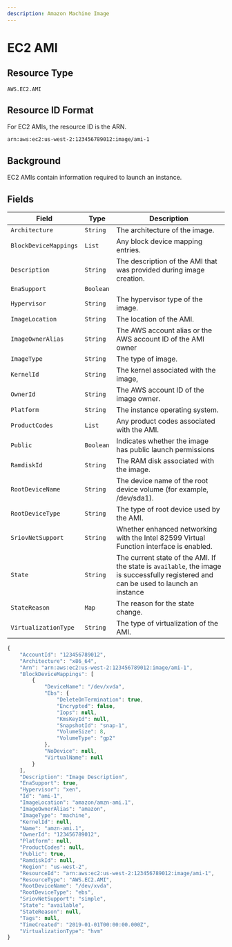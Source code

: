 ```yaml
---
description: Amazon Machine Image
---
```


# EC2 AMI

## Resource Type

`AWS.EC2.AMI`

## Resource ID Format

For EC2 AMIs, the resource ID is the ARN.

`arn:aws:ec2:us-west-2:123456789012:image/ami-1`

## Background

EC2 AMIs contain information required to launch an instance.

## Fields

| Field                 | Type      | Description                                                                                                                           |
| --------------------- | --------- | ------------------------------------------------------------------------------------------------------------------------------------- |
| `Architecture`        | `String`  | The architecture of the image.                                                                                                        |
| `BlockDeviceMappings` | `List`    | Any block device mapping entries.                                                                                                     |
| `Description`         | `String`  | The description of the AMI that was provided during image creation.                                                                   |
| `EnaSupport`          | `Boolean` |                                                                                                                                       |
| `Hypervisor`          | `String`  | The hypervisor type of the image.                                                                                                     |
| `ImageLocation`       | `String`  | The location of the AMI.                                                                                                              |
| `ImageOwnerAlias`     | `String`  | The AWS account alias or the AWS account ID of the AMI owner                                                                          |
| `ImageType`           | `String`  | The type of image.                                                                                                                    |
| `KernelId`            | `String`  | The kernel associated with the image,                                                                                                 |
| `OwnerId`             | `String`  | The AWS account ID of the image owner.                                                                                                |
| `Platform`            | `String`  | The instance operating system.                                                                                                        |
| `ProductCodes`        | `List`    | Any product codes associated with the AMI.                                                                                            |
| `Public`              | `Boolean` | Indicates whether the image has public launch permissions                                                                             |
| `RamdiskId`           | `String`  | The RAM disk associated with the image.                                                                                               |
| `RootDeviceName`      | `String`  | The device name of the root device volume (for example, /dev/sda1).                                                                   |
| `RootDeviceType`      | `String`  | The type of root device used by the AMI.                                                                                              |
| `SriovNetSupport`     | `String`  | Whether enhanced networking with the Intel 82599 Virtual Function interface is enabled.                                               |
| `State`               | `String`  | The current state of the AMI. If the state is `available`, the image is successfully registered and can be used to launch an instance |
| `StateReason`         | `Map`     | The reason for the state change.                                                                                                      |
| `VirtualizationType`  | `String`  | The type of virtualization of the AMI.                                                                                                |

```javascript
{
    "AccountId": "123456789012",
    "Architecture": "x86_64",
    "Arn": "arn:aws:ec2:us-west-2:123456789012:image/ami-1",
    "BlockDeviceMappings": [
        {
            "DeviceName": "/dev/xvda",
            "Ebs": {
                "DeleteOnTermination": true,
                "Encrypted": false,
                "Iops": null,
                "KmsKeyId": null,
                "SnapshotId": "snap-1",
                "VolumeSize": 8,
                "VolumeType": "gp2"
            },
            "NoDevice": null,
            "VirtualName": null
        }
    ],
    "Description": "Image Description",
    "EnaSupport": true,
    "Hypervisor": "xen",
    "Id": "ami-1",
    "ImageLocation": "amazon/amzn-ami.1",
    "ImageOwnerAlias": "amazon",
    "ImageType": "machine",
    "KernelId": null,
    "Name": "amzn-ami.1",
    "OwnerId": "123456789012",
    "Platform": null,
    "ProductCodes": null,
    "Public": true,
    "RamdiskId": null,
    "Region": "us-west-2",
    "ResourceId": "arn:aws:ec2:us-west-2:123456789012:image/ami-1",
    "ResourceType": "AWS.EC2.AMI",
    "RootDeviceName": "/dev/xvda",
    "RootDeviceType": "ebs",
    "SriovNetSupport": "simple",
    "State": "available",
    "StateReason": null,
    "Tags": null,
    "TimeCreated": "2019-01-01T00:00:00.000Z",
    "VirtualizationType": "hvm"
}
```
